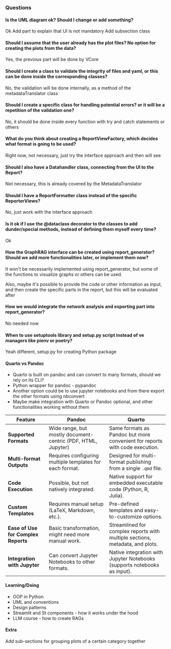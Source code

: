 ### Questions
#### Is the UML diagram ok? Should I change or add something?
Ok
Add part to explain that UI is not mandatory
Add subsection class

#### Should I assume that the user already has the plot files? No option for creating the plots from the data?

Yes, the previous part will be done by VCore

#### Should I create a class to validate the integrity of files and yaml, or this can be done inside the corresponding classes? 

No, the validation will be done internally, as a method of the metadataTranslator class

#### Should I create a specific class for handling potential errors? or it will be a repetition of the validation one?

No, it should be done inside every function with try and catch statements or others

#### What do you think about creating a ReportViewFactory, which decides what format is going to be used?

Right now, not necessary, just try the interface approach and then will see

#### Should I also have a Datahandler class, connecting from the UI to the Report?

Not necessary, this is already covered by the MetadataTranslator 

#### Should I have a ReportFormatter class instead of the specific ReporterViews?

No, just work with the interface approach

#### Is it ok if I use the @dataclass decorator to the classes to add dunder/special methods, instead of defining them myself every time?

Ok

#### How the GraphRAG interface can be created using report_generator? Should we add more functionalities later, or implement them now?

It won't be necessarily implemented using report_generator, but some of the functions to visualize graphs or others can be used. 

Also, maybe it's possible to provide the code or other information as input, and then create the specific parts in the report, but this will be evaluated after

#### How we would integrate the network analysis and exporting part into report_generator?

No needed now

#### When to use setuptools library and setup.py script instead of ve managers like pienv or poetry?

Yeah different, setup.py for creating Python package

#### Quarto vs Pandoc

* Quarto is built on pandoc and can convert to many formats, should we rely on its CLI?
* Python wrapper for pandoc - pypandoc
* Another option could be to use jupyter notebooks and from there export the other formats using nbconvert
* Maybe make integration with Quarto or Pandoc optional, and other functionalities working without them

| **Feature**                         | **Pandoc**                                                   | **Quarto**                                                                   |
| ----------------------------------- | ------------------------------------------------------------ | ---------------------------------------------------------------------------- |
| **Supported Formats**               | Wide range, but mostly document-centric (PDF, HTML, Jupyter) | Same formats as Pandoc but more convenient for reports with code execution.  |
| **Multi-format Outputs**            | Requires configuring multiple templates for each format.     | Designed for multi-format publishing from a single `.qmd` file.              |
| **Code Execution**                  | Possible, but not natively integrated.                       | Native support for embedded executable code (Python, R, Julia).              |
| **Custom Templates**                | Requires manual setup (LaTeX, Markdown, etc.).               | Pre-defined templates and easy-to-customize options.                         |
| **Ease of Use for Complex Reports** | Basic transformation, might need more manual work.           | Streamlined for complex reports with multiple sections, metadata, and plots. |
| **Integration with Jupyter**        | Can convert Jupyter Notebooks to other formats.              | Native integration with Jupyter Notebooks (supports notebooks as input).     |

#### Learning/Doing
* OOP in Python
* UML and conventions
* Design patterns
* Streamlit and St components - how it works under the hood 
* LLM course - how to create RAGs

#### Extra
Add sub-sections for grouping plots of a certain category together




